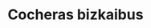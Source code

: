 ---
title: "Cocheras bizkaibus"
url: /valle-de-trapaga-trapagaran/cocheras-bizkaibus/
shop: Allgemein
---